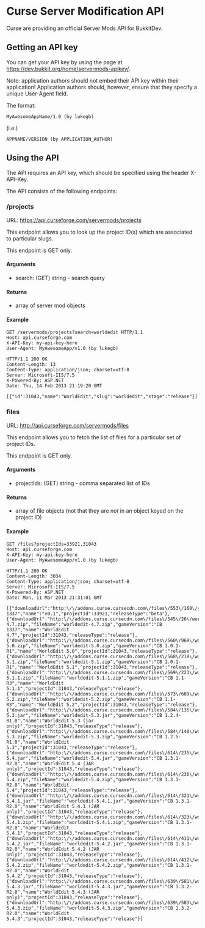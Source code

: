 # Curse Server Modification API

Curse are providing an official Server Mods API for BukkitDev.

## Getting an API key

You can get your API key by using the page at https://dev.bukkit.org/home/servermods-apikey/.

Note: application authors should not embed their API key within their application!
Application authors should, however, ensure that they specify a unique User-Agent field.

The format:

    MyAwesomeAppName/1.0 (by lukegb)

(i.e.)

    APPNAME/VERSION (by APPLICATION_AUTHOR)

## Using the API

The API requires an API key, which should be specified using the header X-API-Key.

The API consists of the following endpoints:

### /projects

URL: https://api.curseforge.com/servermods/projects

This endpoint allows you to look up the project ID(s) which are associated to particular slugs.

This endpoint is GET only.

#### Arguments
 * search: (GET) string - search query

#### Returns
 * array of server mod objects

#### Example
	GET /servermods/projects?search=worldedit HTTP/1.1
	Host: api.curseforge.com
	X-API-Key: my-api-key-here
	User-Agent: MyAwesomeApp/v1.0 (by lukegb)

	HTTP/1.1 200 OK
	Content-Length: 13
	Content-Type: application/json; charset=utf-8
	Server: Microsoft-IIS/7.5
	X-Powered-By: ASP.NET
	Date: Thu, 14 Feb 2013 21:19:20 GMT

	[{"id":31043,"name":"WorldEdit","slug":"worldedit","stage":"release"}]

### files

URL: http://api.curseforge.com/servermods/files

This endpoint allows you to fetch the list of files for a particular set of project IDs.

This endpoint is GET only.

#### Arguments
 * projectIds: (GET) string - comma separated list of IDs

#### Returns
 * array of file objects (not that they are *not* in an object keyed on the project ID)

#### Example
	GET /files?projectIds=33921,31043
	Host: api.curseforge.com
	X-API-Key: my-api-key-here
	User-Agent: MyAwesomeApp/v1.0 (by lukegb)

	HTTP/1.1 200 OK
	Content-Length: 3034
	Content-Type: application/json; charset=utf-8
	Server: Microsoft-IIS/7.5
	X-Powered-By: ASP.NET
	Date: Mon, 11 Mar 2013 21:31:01 GMT

	[{"downloadUrl":"http:\/\/addons.curse.cursecdn.com\/files\/553\/160\/yoda.mp3","fileName":"yoda.mp3","gameVersion":"CB 1337","name":"v0.1","projectId":33921,"releaseType":"beta"},{"downloadUrl":"http:\/\/addons.curse.cursecdn.com\/files\/545\/26\/worldedit-4.7.zip","fileName":"worldedit-4.7.zip","gameVersion":"CB 1337","name":"WorldEdit 4.7","projectId":31043,"releaseType":"release"},{"downloadUrl":"http:\/\/addons.curse.cursecdn.com\/files\/560\/968\/worldedit-5.0.zip","fileName":"worldedit-5.0.zip","gameVersion":"CB 1.0.1-R1","name":"WorldEdit 5.0","projectId":31043,"releaseType":"release"},{"downloadUrl":"http:\/\/addons.curse.cursecdn.com\/files\/568\/218\/worldedit-5.1.zip","fileName":"worldedit-5.1.zip","gameVersion":"CB 1.0.1-R1","name":"WorldEdit 5.1","projectId":31043,"releaseType":"release"},{"downloadUrl":"http:\/\/addons.curse.cursecdn.com\/files\/569\/223\/worldedit-5.1.1.zip","fileName":"worldedit-5.1.1.zip","gameVersion":"CB 1.1-R3","name":"WorldEdit 5.1.1","projectId":31043,"releaseType":"release"},{"downloadUrl":"http:\/\/addons.curse.cursecdn.com\/files\/573\/609\/worldedit-5.2.zip","fileName":"worldedit-5.2.zip","gameVersion":"CB 1.1-R3","name":"WorldEdit 5.2","projectId":31043,"releaseType":"release"},{"downloadUrl":"http:\/\/addons.curse.cursecdn.com\/files\/584\/135\/worldedit-5.3.jar","fileName":"worldedit-5.3.jar","gameVersion":"CB 1.2.4-R1.0","name":"WorldEdit 5.3 (jar only)","projectId":31043,"releaseType":"release"},{"downloadUrl":"http:\/\/addons.curse.cursecdn.com\/files\/584\/140\/worldedit-5.3.zip","fileName":"worldedit-5.3.zip","gameVersion":"CB 1.2.5-R1.0","name":"WorldEdit 5.3","projectId":31043,"releaseType":"release"},{"downloadUrl":"http:\/\/addons.curse.cursecdn.com\/files\/614\/235\/worldedit-5.4.jar","fileName":"worldedit-5.4.jar","gameVersion":"CB 1.3.1-R2.0","name":"WorldEdit 5.4 (JAR only)","projectId":31043,"releaseType":"release"},{"downloadUrl":"http:\/\/addons.curse.cursecdn.com\/files\/614\/236\/worldedit-5.4.zip","fileName":"worldedit-5.4.zip","gameVersion":"CB 1.3.1-R2.0","name":"WorldEdit 5.4","projectId":31043,"releaseType":"release"},{"downloadUrl":"http:\/\/addons.curse.cursecdn.com\/files\/614\/321\/worldedit-5.4.1.jar","fileName":"worldedit-5.4.1.jar","gameVersion":"CB 1.3.1-R2.0","name":"WorldEdit 5.4.1 (JAR only)","projectId":31043,"releaseType":"release"},{"downloadUrl":"http:\/\/addons.curse.cursecdn.com\/files\/614\/323\/worldedit-5.4.1.zip","fileName":"worldedit-5.4.1.zip","gameVersion":"CB 1.3.1-R2.0","name":"WorldEdit 5.4.1","projectId":31043,"releaseType":"release"},{"downloadUrl":"http:\/\/addons.curse.cursecdn.com\/files\/614\/411\/worldedit-5.4.2.jar","fileName":"worldedit-5.4.2.jar","gameVersion":"CB 1.3.1-R2.0","name":"WorldEdit 5.4.2 (JAR only)","projectId":31043,"releaseType":"release"},{"downloadUrl":"http:\/\/addons.curse.cursecdn.com\/files\/614\/412\/worldedit-5.4.2.zip","fileName":"worldedit-5.4.2.zip","gameVersion":"CB 1.3.1-R2.0","name":"WorldEdit 5.4.2","projectId":31043,"releaseType":"release"},{"downloadUrl":"http:\/\/addons.curse.cursecdn.com\/files\/639\/581\/worldedit-5.4.3.jar","fileName":"worldedit-5.4.3.jar","gameVersion":"CB 1.3.2-R2.0","name":"WorldEdit 5.4.3 (JAR only)","projectId":31043,"releaseType":"release"},{"downloadUrl":"http:\/\/addons.curse.cursecdn.com\/files\/639\/583\/worldedit-5.4.3.zip","fileName":"worldedit-5.4.3.zip","gameVersion":"CB 1.3.2-R2.0","name":"WorldEdit 5.4.3","projectId":31043,"releaseType":"release"}]

